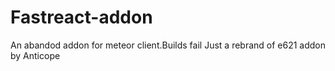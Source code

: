 # Fastreact-addon
An abandod addon for meteor client.Builds fail
Just a rebrand of e621 addon by Anticope
